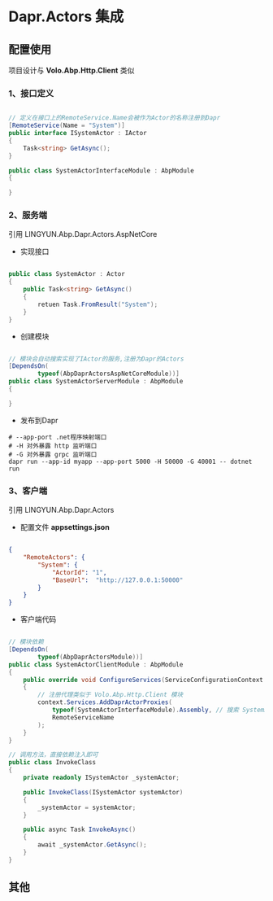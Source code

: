 # Dapr.Actors 集成

## 配置使用

项目设计与 **Volo.Abp.Http.Client** 类似  

### 1、接口定义

```c#

// 定义在接口上的RemoteService.Name会被作为Actor的名称注册到Dapr
[RemoteService(Name = "System")]
public interface ISystemActor : IActor
{
    Task<string> GetAsync();
}

public class SystemActorInterfaceModule : AbpModule
{

}

```

### 2、服务端

引用 LINGYUN.Abp.Dapr.Actors.AspNetCore

* 实现接口

```c#

public class SystemActor : Actor 
{
    public Task<string> GetAsync() 
    {
        retuen Task.FromResult("System");
    }
}

```

* 创建模块

```c#

// 模块会自动搜索实现了IActor的服务,注册为Dapr的Actors
[DependsOn(
        typeof(AbpDaprActorsAspNetCoreModule))]
public class SystemActorServerModule : AbpModule
{

}

```

* 发布到Dapr

```shell
# --app-port .net程序映射端口
# -H 对外暴露 http 监听端口
# -G 对外暴露 grpc 监听端口
dapr run --app-id myapp --app-port 5000 -H 50000 -G 40001 -- dotnet run

```

### 3、客户端

引用 LINGYUN.Abp.Dapr.Actors

* 配置文件 **appsettings.json**

```json

{
    "RemoteActors": {
        "System": {
            "ActorId": "1",
            "BaseUrl":  "http://127.0.0.1:50000"
        }
    }
}

```

* 客户端代码  

```c#

// 模块依赖
[DependsOn(
        typeof(AbpDaprActorsModule))]
public class SystemActorClientModule : AbpModule
{
    public override void ConfigureServices(ServiceConfigurationContext context)
    {
        // 注册代理类似于 Volo.Abp.Http.Client 模块
        context.Services.AddDaprActorProxies(
            typeof(SystemActorInterfaceModule).Assembly, // 搜索 SystemActorInterfaceModule 模块下的IActor定义
            RemoteServiceName
        );
    }
}

// 调用方法，直接依赖注入即可
public class InvokeClass
{
    private readonly ISystemActor _systemActor;

    public InvokeClass(ISystemActor systemActor)
    {
        _systemActor = systemActor; 
    }

    public async Task InvokeAsync()
    {
        await _systemActor.GetAsync();
    }
}

```

## 其他
